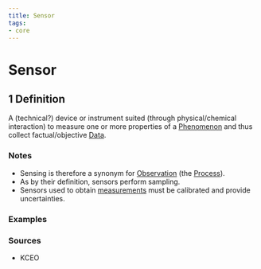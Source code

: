```yaml
---
title: Sensor
tags:
- core
---
```


# Sensor

## 1 Definition

A (technical?) device or instrument suited (through physical/chemical interaction) to measure one or more properties of a [Phenomenon](../phenomenon) and thus collect factual/objective [Data](../data).

### Notes 
- Sensing is therefore a synonym for [Observation](../observation) (the [Process](../process)).
- As by their definition, sensors perform sampling.
- Sensors used to obtain [measurements](../measurement) must be calibrated and provide uncertainties.

### Examples 

### Sources
- KCEO
